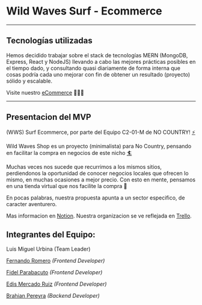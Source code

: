 # Wild Waves Surf - Ecommerce
_______________________________

## Tecnologías utilizadas

Hemos decidido trabajar sobre el stack de tecnologías MERN (MongoDB, Express, React y NodeJS) llevando a cabo las mejores prácticas posibles en el tiempo dado, y consultando quasi diariamente de forma interna que cosas podría cada uno mejorar con fin de obtener un resultado (proyecto) sólido y escalable.

Visite nuestro [eCommerce](https://nifty-torvalds-71aefb.netlify.app/) 🏄‍♂️🌴

_______________________________
## Presentacion del MVP

(WWS) Surf Ecommerce, por parte del Equipo C2-01-M de NO COUNTRY! [⚡](https://emojis.wiki/es/rayo/) 

Wild Waves Shop es un proyecto (minimalista) para No Country, pensando en facilitar la compra en negocios de este nicho [🏄](https://emojipedia.org/person-surfing/)

Muchas veces nos sucede que recurrimos a los mismos sitios, perdiendonos la oportunidad de conocer negocios locales que ofrecen lo mismo, en muchas ocasiones a mejor precio. Con esto en mente, pensamos en una tienda virtual que nos facilite la compra 🥳

En pocas palabras, nuestra propuesta apunta a un sector especifico, de caracter aventurero.

Mas informacion en [Notion](https://www.notion.so/Wild-Waves-Shop-5c789548286c4e72a2843fd8301a6928).
Nuestra organizacion se ve reflejada en [Trello](https://trello.com/b/2ikhLP8K/no-country).

## Integrantes del Equipo:

Luis Miguel Urbina (Team Leader) 

[Fernando Romero](https://www.linkedin.com/in/fernando-romero-1bb3a0198/) *(Frontend Developer)*

[Fidel Parabacuto](http://linkedin.com/in/fidel-parabacuto) *(Frontend Developer)*

[Edis Mercado Ruiz](https://www.linkedin.com/in/edismr) *(Frontend Developer)*

[Brahian Pereyra](https://www.linkedin.com/in/brahianpdev/) *(Backend Developer)*
